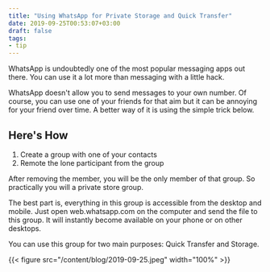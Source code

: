 ```yaml
---
title: "Using WhatsApp for Private Storage and Quick Transfer"
date: 2019-09-25T00:53:07+03:00
draft: false
tags:
- tip
---
```


WhatsApp is undoubtedly one of the most popular messaging apps out there. You
can use it a lot more than messaging with a little hack.

WhatsApp doesn't allow you to send messages to your own number. Of course, you
can use one of your friends for that aim but it can be annoying for your friend
over time. A better way of it is using the simple trick below.

<!--more-->

## Here's How

1. Create a group with one of your contacts
2. Remote the lone participant from the group

After removing the member, you will be the only member of that group. So
practically you will a private store group.

The best part is, everything in this group is accessible from the desktop and
mobile. Just open web.whatsapp.com on the computer and send the file to this
group. It will instantly become available on your phone or on other desktops.

You can use this group for two main purposes: Quick Transfer and Storage.

{{< figure src="/content/blog/2019-09-25.jpeg" width="100%" >}}
